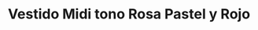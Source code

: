 ---
id: vestido-sweet-pink
title: Vestido Midi tono Rosa Pastel y Rojo
regularPrice: 70.75
price: 56.60
image: 
    - vestido-sweet-pink-1.webp
    - vestido-sweet-pink-2.webp
description: Vestido midi, cuello V, manga corta, elástico en cintura.
material: Algodón
sizes: 
- S
creationDate: 2025/02/01
isSale: true
isStock: true
startDate: "2025-02-11"
endDate: "2025-02-15"
---